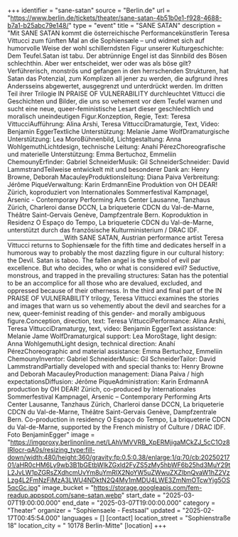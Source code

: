 +++
identifier = "sane-satan"
source = "Berlin.de"
url = "https://www.berlin.de/tickets/theater/sane-satan-4b51b0e1-f928-4688-b7a1-b25abc79e148/"
type = "event"
title = "SANE SATAN"
description = "Mit SANE SATAN kommt die österreichische Performancekünstlerin Teresa Vittucci zum fünften Mal an die Sophiensæle – und widmet sich auf humorvolle Weise der wohl schillerndsten Figur unserer Kulturgeschichte: Dem Teufel.Satan ist tabu. Der abtrünnige Engel ist das Sinnbild des Bösen schlechthin. Aber wer entscheidet, wer oder was als böse gilt? Verführerisch, monströs und gefangen in den herrschenden Strukturen, hat Satan das Potenzial, zum Komplizen all jener zu werden, die aufgrund ihres Andersseins abgewertet, ausgegrenzt und unterdrückt werden. Im dritten Teil ihrer Trilogie IN PRAISE OF VULNERABILITY durchleuchtet Vittucci die Geschichten und Bilder, die uns so vehement vor dem Teufel warnen und sucht eine neue, queer-feministische Lesart dieser geschlechtlich und moralisch uneindeutigen Figur.Konzeption, Regie, Text: Teresa VittucciAufführung: Alina Arshi, Teresa VittucciDramaturgie, Text, Video: Benjamin EggerTextliche Unterstützung: Melanie Jame WolfDramaturgische Unterstützung: Lea MoroBühnenbild, Lichtgestaltung: Anna WohlgemuthLichtdesign, technische Leitung: Anahí PérezChoreografische und materielle Unterstützung: Emma Bertuchoz, Emmeliin ChemounyErfinder: Gabriel SchneiderMusik: Gil SchneiderSchneider: David LammstrandTeilweise entwickelt mit und besonderer Dank an: Henry Browne, Deborah MacauleyProduktionsleitung: Diana Paiva Verbreitung: Jérôme PiqueVerwaltung: Karin ErdmannEine Produktion von OH DEAR! Zürich, koproduziert von Internationales Sommerfestival Kampnagel, Arsenic - Contemporary Performing Arts Center Lausanne, Tanzhaus Zürich, Charleroi danse DCCN, La briqueterie CDCN du Val-de-Marne, Théâtre Saint-Gervais Genève, Dampfzentrale Bern. Koproduktion in Residenz O Espaço do Tempo, La briqueterie CDCN du Val-de-Marne, unterstützt durch das französische Kulturministerium / DRAC IDF. ____________________With SANE SATAN, Austrian performance artist Teresa Vittucci returns to Sophiensæle for the fifth time and dedicates herself in a humorous way to probably the most dazzling figure in our cultural history: the Devil. Satan is taboo. The fallen angel is the symbol of evil par excellence. But who decides, who or what is considered evil? Seductive, monstrous, and trapped in the prevailing structures: Satan has the potential to be an accomplice for all those who are devalued, excluded, and oppressed because of their otherness. In the third and final part of the IN PRAISE OF VULNERABILITY trilogy, Teresa Vittucci examines the stories and images that warn us so vehemently about the devil and searches for a new, queer-feminist reading of this gender- and morally ambiguous figure.Conception, direction, text: Teresa VittucciPerformance: Alina Arshi, Teresa VittucciDramaturgy, text, video: Benjamin EggerText assistance: Melanie Jame WolfDramaturgical support: Lea MoroStage, light design: Anna WohlgemuthLight design, technical direction: Anahí PérezChoreographic and material assistance: Emma Bertuchoz, Emmeliin ChemounyInventor: Gabriel SchneiderMusic: Gil SchneiderTailor: David LammstrandPartially developed with and special thanks to: Henry Browne and Deborah MacauleyProduction management: Diana Paiva / high expectationsDiffusion: Jérôme PiqueAdministration: Karin ErdmannA production by OH DEAR! Zürich, co-produced by Internationales Sommerfestival Kampnagel, Arsenic – Contemporary Performing Arts Center Lausanne, Tanzhaus Zürich, Charleroi danse DCCN, La briqueterie CDCN du Val-de-Marne, Théâtre Saint-Gervais Genève, Dampfzentrale Bern. Co-production in residency O Espaço do Tempo, La briqueterie CDCN du Val-de-Marne, supported by the French ministry of Culture / DRAC IDF. Foto BenjaminEgger"
image = "https://imgproxy.berlinonline.net/LAhVMVVRB_XpERMjigaMCkZJ_5cC1Oz8IRIocr-qA0s/resizing_type:fill-down/width:480/height:360/gravity:fp:0.5:0.38/enlarge:1/q:70/cb:2025021701/aHR0cHM6Ly9wb3B1bGEtbWlkZGxld2FyZS5zMy5hbWF6b25hd3MuY29tL2JvLW1pZGRsZXdhcmUvYm8uYmRlX2NoYW5uZWwuZXZlbnQvaW1hZ2VzLzg4L2FmNzFiMzA3LWU4NDktN2Q4My1mMDU4LWE3ZmNmOTcwYjg5OS5qcGc.jpg"
image_bucket = "https://storage.googleapis.com/fem-readup.appspot.com/sane-satan.webp"
start_date = "2025-03-07T19:00:00.000"
end_date = "2025-03-07T19:00:00.000"
category = "Theater"
organizer = "Sophiensaele - Festsaal"
updated = "2025-02-17T00:45:54.000"
languages = []
[contact]
location_street = "Sophienstraße 18"
location_city = " 10178 Berlin-Mitte"
[location]
+++